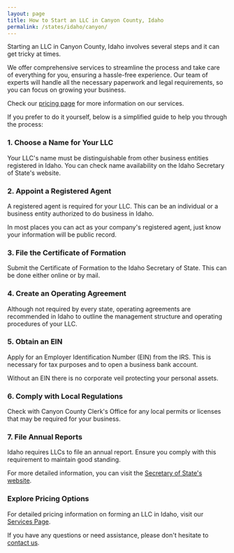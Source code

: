 ```yaml
---
layout: page
title: How to Start an LLC in Canyon County, Idaho
permalink: /states/idaho/canyon/
---
```


<p>Starting an LLC in Canyon County, Idaho involves several steps and it can get tricky at times.</p>

<p>We offer comprehensive services to streamline the process and take care of everything for you, ensuring a hassle-free experience. Our team of experts will handle all the necessary paperwork and legal requirements, so you can focus on growing your business.</p>

<p>Check our <a href="/services/">pricing page</a> for more information on our services.</p>

<p>If you prefer to do it yourself, below is a simplified guide to help you through the process:</p>

<h3>1. Choose a Name for Your LLC</h3>
<p>Your LLC's name must be distinguishable from other business entities registered in Idaho. You can check name availability on the Idaho Secretary of State's website.</p>

<h3>2. Appoint a Registered Agent</h3>
<p>A registered agent is required for your LLC. This can be an individual or a business entity authorized to do business in Idaho.</p>

<p>In most places you can act as your company's registered agent, just know your information will be public record.<p>

<h3>3. File the Certificate of Formation</h3>
<p>Submit the Certificate of Formation to the Idaho Secretary of State. This can be done either online or by mail.</p>

<h3>4. Create an Operating Agreement</h3>
<p>Although not required by every state, operating agreements are recommended in Idaho to outline the management structure and operating procedures of your LLC.</p>

<h3>5. Obtain an EIN</h3>
<p>Apply for an Employer Identification Number (EIN) from the IRS. This is necessary for tax purposes and to open a business bank account.</p>

<p>Without an EIN there is no corporate veil protecting your personal assets.</p>

<h3>6. Comply with Local Regulations</h3>
<p>Check with Canyon County Clerk's Office for any local permits or licenses that may be required for your business.</p>

<h3>7. File Annual Reports</h3>
<p>Idaho requires LLCs to file an annual report. Ensure you comply with this requirement to maintain good standing.</p>

<p>For more detailed information, you can visit the <a href="https://sos.idaho.gov/business-services-resources/">Secretary of State's website</a>.</p>

<h3>Explore Pricing Options</h3>
<p>For detailed pricing information on forming an LLC in Idaho, visit our <a href="/services/">Services Page</a>.</p>
<p>If you have any questions or need assistance, please don't hesitate to <a href="https://www.businessinitiative.org/contact/" target="_blank">contact us</a>.</p>
